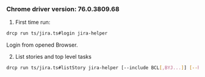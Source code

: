
### Chrome driver version: 76.0.3809.68
1. First time run:
```bash
drcp run ts/jira.ts#login jira-helper
```
Login from opened Browser.

2. List stories and top level tasks
```bash
drcp run ts/jira.ts#listStory jira-helper [--include BCL[,BYJ...]] [--headless]
```

<!-- ### Puppeteer

Environment variables:
- PUPPETEER_SKIP_CHROMIUM_DOWNLOAD - do not download bundled Chromium during installation step. -->
<!-- 
### Selenium doc
[https://seleniumhq.github.io/selenium/docs/api/javascript](https://seleniumhq.github.io/selenium/docs/api/javascript)

### Reference

https://developers.google.com/web/updates/2017/04/headless-chrome

```bash
chrome --headless --disable-gpu --dump-dom https://www.chromestatus.com/
``` -->
